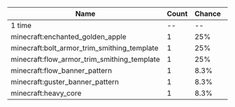 | Name                                        | Count | Chance | Weight | Comment |
| ------------------------------------------- | ----- | ------ | ------ | ------- |
| 1 time                                      |    -- |     -- |     -- |         |
| minecraft:enchanted_golden_apple            |     1 |    25% |   3/12 |         |
| minecraft:bolt_armor_trim_smithing_template |     1 |    25% |   3/12 |         |
| minecraft:flow_armor_trim_smithing_template |     1 |    25% |   3/12 |         |
| minecraft:flow_banner_pattern               |     1 |   8.3% |   1/12 |         |
| minecraft:guster_banner_pattern             |     1 |   8.3% |   1/12 |         |
| minecraft:heavy_core                        |     1 |   8.3% |   1/12 |         |
